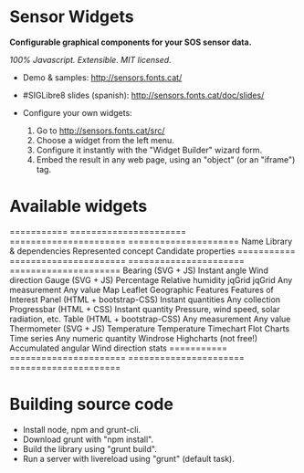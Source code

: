 # Sensor Widgets

**Configurable graphical components for your SOS sensor data.**

*100% Javascript. Extensible. MIT licensed.*

* Demo & samples: http://sensors.fonts.cat/
* #SIGLibre8 slides (spanish): http://sensors.fonts.cat/doc/slides/
* Configure your own widgets:

   1. Go to http://sensors.fonts.cat/src/
   2. Choose a widget from the left menu.
   3. Configure it instantly with the "Widget Builder" wizard form.
   4. Embed the result in any web page, using an "object" (or an "iframe") tag.


# Available widgets

=========== ====================== ====================== =====================
Name        Library & dependencies Represented concept    Candidate properties
=========== ====================== ====================== =====================
Bearing     (SVG + JS)             Instant angle          Wind direction
Gauge       (SVG + JS)             Percentage             Relative humidity
jqGrid      jqGrid                 Any measurement        Any value
Map         Leaflet                Geographic Features    Features of Interest
Panel       (HTML + bootstrap-CSS) Instant quantities     Any collection
Progressbar (HTML + CSS)           Instant quantity       Pressure, wind speed,
                                                          solar radiation, etc.
Table       (HTML + bootstrap-CSS) Any measurement        Any value
Thermometer (SVG + JS)             Temperature            Temperature
Timechart   Flot Charts            Time series            Any numeric quantity
Windrose    Highcharts (not free!) Accumulated angular    Wind direction stats
=========== ====================== ====================== =====================

# Building source code

* Install node, npm and grunt-cli.
* Download grunt with "npm install".
* Build the library using "grunt build".
* Run a server with livereload using "grunt" (default task).
